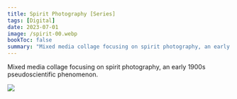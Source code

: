 ```yaml
---
title: Spirit Photography [Series]
tags: [Digital]
date: 2023-07-01
image: /spirit-00.webp
bookToc: false
summary: "Mixed media collage focusing on spirit photography, an early 1900s pseudoscientific phenomenon. "
---
```


Mixed media collage focusing on spirit photography, an early 1900s pseudoscientific phenomenon. 

![](/spirit-01.webp)